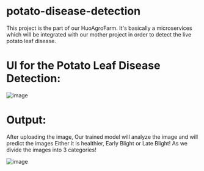 # potato-disease-detection
This project is the part of our HuoAgroFarm. It's basically a microservices which will be integrated with our mother project in order to detect the live potato leaf disease.

# UI for the Potato Leaf Disease Detection:

![image](https://github.com/Habib16051/potato-disease-detection/assets/39822204/e69d0acb-5265-497f-adf7-36931749eb67)



# Output: 
After uploading the image, Our trained model will analyze the image and will predict the images Either it is healthier, Early Blight or Late Blight! As we divide the images into 3 
categories!

![image](https://github.com/Habib16051/potato-disease-detection/assets/39822204/7dd6bcd6-0d0e-4399-8835-4c80098e94c8)



